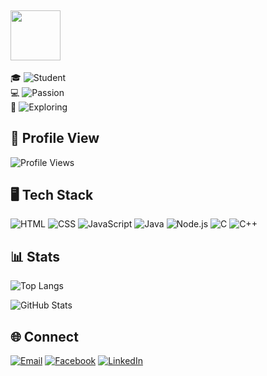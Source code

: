  ## <img src="https://img.shields.io/badge/Hamim-blue?style=flat&logo=person" width="80">

   
🎓 ![Student](https://img.shields.io/badge/Student-United%20International%20University-orange)  
💻 ![Passion](https://img.shields.io/badge/Passionate-Software%20Development%20%26%20Problem%20Solving-blue)  
🚀 ![Exploring](https://img.shields.io/badge/Currently-Learning%20New%20Technologies-deepgreen)
 

## 👤 Profile View

![Profile Views](https://komarev.com/ghpvc/?username=hamim0047&label=Profile%20views&color=0e75b6&style=flat)


## 🖥️ Tech Stack

![HTML](https://img.shields.io/badge/HTML5-E34F26?style=flat&logo=html5&logoColor=white)
![CSS](https://img.shields.io/badge/CSS3-1572B6?style=flat&logo=css3&logoColor=white)
![JavaScript](https://img.shields.io/badge/JavaScript-F7DF1E?style=flat&logo=javascript&logoColor=black)
![Java](https://img.shields.io/badge/Java-007396?style=flat&logo=java&logoColor=white)
![Node.js](https://img.shields.io/badge/Node.js-43853D?style=flat&logo=node.js&logoColor=white)
![C](https://img.shields.io/badge/C-00599C?style=flat&logo=c&logoColor=white)
![C++](https://img.shields.io/badge/C++-00599C?style=flat&logo=c%2B%2B&logoColor=white)




## 📊 Stats

![Top Langs](https://github-readme-stats.vercel.app/api/top-langs/?username=hamim0047&layout=compact)

![GitHub Stats](https://github-readme-stats.vercel.app/api?username=hamim0047&show_icons=true&theme=radical)


## 🌐 Connect

[![Email](https://img.shields.io/badge/Email-D14836?style=for-the-badge&logo=gmail&logoColor=white)](mailto:hamim2310047@bscse.uiu.ac.bd)
[![Facebook](https://img.shields.io/badge/Facebook-1877F2?style=for-the-badge&logo=facebook&logoColor=white)](https://facebook.com/muhammad.hamim.886006/)
[![LinkedIn](https://img.shields.io/badge/LinkedIn-0077B5?style=for-the-badge&logo=linkedin&logoColor=white)](https://linkedin.com/in/muhammad-hamim-196466277/)



<!---
hamim2310047/hamim2310047 is a ✨ special ✨ repository because its `README.md` (this file) appears on your GitHub profile.
You can click the Preview link to take a look at your changes.
--->
